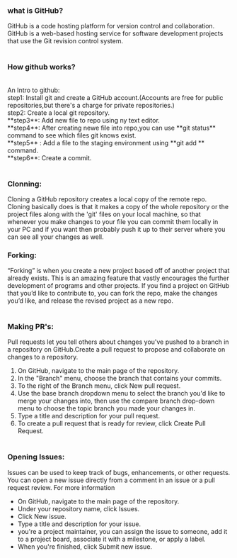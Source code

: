  ### what is GitHub? <br>
GitHub is a code hosting platform for version control and collaboration.
GitHub is a web-based hosting service for software development projects that use the Git revision control system.<br>
<br>
 ### How github works?
<br>
An Intro to github: <br>
step1: Install git and create a GitHub account.(Accounts are free for public repositories,but there's a charge for private repositories.)
<br>
step2: Create a local git repository.<br>
**step3**: Add new file to repo using ny text editor.<br>
**step4**: After creating newe file into repo,you can use **git status** command to see which files git knows exist.<br>
**step5** : Add a file to the staging environment using **git add ** command.
<br>
**step6**:
Create a commit.
<br><br>

### Clonning:
Cloning a GitHub repository creates a local copy of the remote repo. Cloning basically does is that it makes a copy of the whole repository or the project files along with the 'git' files on your local machine, so that whenever you make changes to your file you can commit them locally in your PC and if you want then probably push it up to their server where you can see all your changes as well.


### Forking: 
“Forking” is when you create a new project based off of another project that already exists. This is an amazing feature that vastly encourages the further development of programs and other projects. If you find a project on GitHub that you’d like to contribute to, you can fork the repo, make the changes you’d like, and release the revised project as a new repo.
<br><br>
### Making PR's: 
Pull requests let you tell others about changes you've pushed to a branch in a repository on GitHub.Create a pull request to propose and collaborate on changes to a repository. <br>
1. On GitHub, navigate to the main page of the repository.
1. In the "Branch" menu, choose the branch that contains your commits.
1. To the right of the Branch menu, click New pull request.
1. Use the base branch dropdown menu to select the branch you'd like to merge your changes into, then use the compare branch drop-down menu to choose the topic branch you made your changes in.
1. Type a title and description for your pull request.
1. To create a pull request that is ready for review, click Create Pull Request.<br><br>
### Opening Issues:
Issues can be used to keep track of bugs, enhancements, or other requests.
You can open a new issue directly from a comment in an issue or a pull request review. For more information
<br>
* On GitHub, navigate to the main page of the repository.
* Under your repository name, click  Issues.
* Click New issue.
* Type a title and description for your issue.
* you're a project maintainer, you can assign the issue to someone, add it to a project board, associate it with a milestone, or apply a label.
* When you're finished, click Submit new issue.
